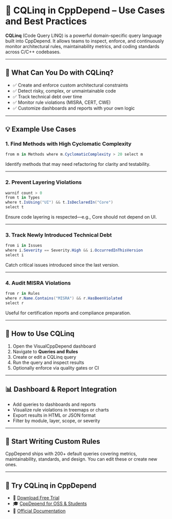 <!--
title: CQLinq in CppDepend – Use Cases and Best Practices
description: Learn how to use CQLinq in CppDepend to write custom static analysis rules and enforce architecture, quality, and safety standards in C++.
keywords: CQLinq, CppDepend rules, static analysis, architecture enforcement, C++ code quality, MISRA CERT CWE
canonical: https://www.cppdepend.com/documentation/cqlinq-use-cases
-->

# 🧠 CQLinq in CppDepend – Use Cases and Best Practices

**CQLinq** (Code Query LINQ) is a powerful domain-specific query language built into CppDepend. It allows teams to inspect, enforce, and continuously monitor architectural rules, maintainability metrics, and coding standards across C/C++ codebases.

---

## 🎯 What Can You Do with CQLinq?

- ✅ Create and enforce custom architectural constraints
- ✅ Detect risky, complex, or unmaintainable code
- ✅ Track technical debt over time
- ✅ Monitor rule violations (MISRA, CERT, CWE)
- ✅ Customize dashboards and reports with your own logic

---

## 💡 Example Use Cases

### 1. Find Methods with High Cyclomatic Complexity

```csharp
from m in Methods where m.CyclomaticComplexity > 20 select m
```

Identify methods that may need refactoring for clarity and testability.

---

### 2. Prevent Layering Violations

```csharp
warnif count > 0
from t in Types 
where t.IsUsing("UI") && t.IsDeclaredIn("Core")
select t
```

Ensure code layering is respected—e.g., Core should not depend on UI.

---

### 3. Track Newly Introduced Technical Debt

```csharp
from i in Issues
where i.Severity == Severity.High && i.OccurredInThisVersion
select i
```

Catch critical issues introduced since the last version.

---

### 4. Audit MISRA Violations

```csharp
from r in Rules
where r.Name.Contains("MISRA") && r.HasBeenViolated
select r
```

Useful for certification reports and compliance preparation.

---

## 🧰 How to Use CQLinq

1. Open the VisualCppDepend dashboard
2. Navigate to **Queries and Rules**
3. Create or edit a CQLinq query
4. Run the query and inspect results
5. Optionally enforce via quality gates or CI

---

## 📊 Dashboard & Report Integration

- Add queries to dashboards and reports
- Visualize rule violations in treemaps or charts
- Export results in HTML or JSON format
- Filter by module, layer, scope, or severity

---

## 🚀 Start Writing Custom Rules

CppDepend ships with 200+ default queries covering metrics, maintainability, standards, and design. You can edit these or create new ones.

---

## 🧪 Try CQLinq in CppDepend

- 🧪 [Download Free Trial](https://www.cppdepend.com/download)
- 🎓 [CppDepend for OSS & Students](https://www.cppdepend.com/cppdepend-for-oss)
- 📘 [Official Documentation](https://www.cppdepend.com/documentation)


